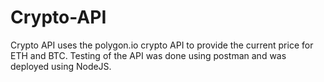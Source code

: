 # Crypto-API
Crypto API uses the polygon.io crypto API to provide the current price for ETH and BTC. Testing of the API was done using postman and was deployed using NodeJS.
